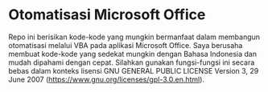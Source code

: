 # Otomatisasi Microsoft Office
Repo ini berisikan kode-kode yang mungkin bermanfaat dalam membangun otomatisasi melalui VBA pada aplikasi Microsoft Office.
Saya berusaha membuat kode-kode yang sedekat mungkin dengan Bahasa Indonesia dan mudah dipahami dengan cepat.
Silahkan gunakan fungsi-fungsi ini secara bebas dalam konteks lisensi GNU GENERAL PUBLIC LICENSE Version 3, 29 June 2007 (https://www.gnu.org/licenses/gpl-3.0.en.html).
